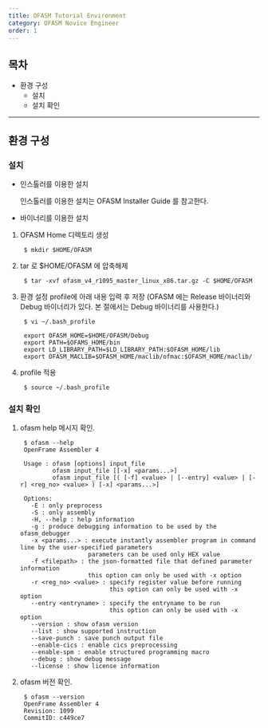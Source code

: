 ```yaml
---
title: OFASM Tutorial Environment
category: OFASM Novice Engineer
order: 1
---
```


## 목차 
* 환경 구성
  * 설치
  * 설치 확인

---

## 환경 구성
### 설치

* 인스톨러를 이용한 설치

    인스톨러를 이용한 설치는 OFASM Installer Guide 를 참고한다.

* 바이너리를 이용한 설치

1. OFASM Home 디렉토리 생성
   
        $ mkdir $HOME/OFASM

2. tar 로 $HOME/OFASM 에 압축해제

        $ tar -xvf ofasm_v4_r1095_master_linux_x86.tar.gz -C $HOME/OFASM

3. 환경 설정 profile에 아래 내용 입력 후 저장 (OFASM 에는 Release 바이너리와 Debug 바이너리가 있다. 본 절에서는 Debug 바이너리를 사용한다.)

        $ vi ~/.bash_profile

        export OFASM_HOME=$HOME/OFASM/Debug
        export PATH=$OFAMS_HOME/bin
        export LD_LIBRARY_PATH=$LD_LIBRARY_PATH:$OFASM_HOME/lib
        export OFASM_MACLIB=$OFASM_HOME/maclib/ofmac:$OFASM_HOME/maclib/

4. profile 적용

        $ source ~/.bash_profile

### 설치 확인

1. ofasm help 메시지 확인.

        $ ofasm --help
        OpenFrame Assembler 4

        Usage : ofasm [options] input_file
                ofasm input_file [[-x] <params...>]
                ofasm input_file [( [-f] <value> | [--entry] <value> | [-r] <reg_no> <value> ) [-x] <params...>]

        Options:
          -E : only preprocess
          -S : only assembly
          -H, --help : help information
          -g : produce debugging information to be used by the ofasm_debugger
          -x <params...> : execute instantly assembler program in command line by the user-specified parameters
                          parameters can be used only HEX value
          -f <filepath> : the json-formatted file that defined parameter information
                          this option can only be used with -x option
          -r <reg_no> <value> : specify register value before running
                                this option can only be used with -x option
          --entry <entryname> : specify the entryname to be run
                                this option can only be used with -x option
          --version : show ofasm version
          --list : show supported instruction
          --save-punch : save punch output file
          --enable-cics : enable cics preprocessing
          --enable-spm : enable structured programming macro
          --debug : show debug message
          --license : show license information

2. ofasm 버전 확인.

        $ ofasm --version
        OpenFrame Assembler 4
        Revision: 1099
        CommitID: c449ce7